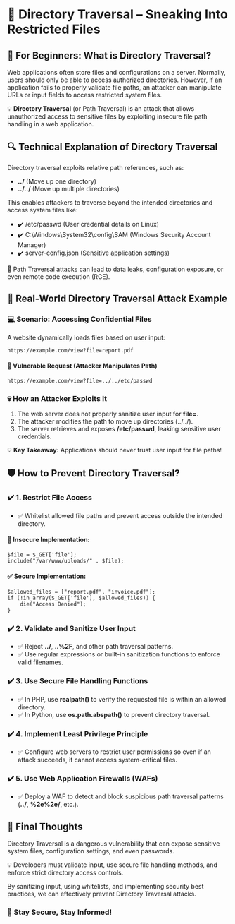 <!DOCTYPE html>
<html lang="en">
<head>
  <meta charset="UTF-8">
  <meta name="viewport" content="width=device-width, initial-scale=1">

</head>
<body>

  <h1>📂 Directory Traversal – Sneaking Into Restricted Files</h1>

  <h2>👶 For Beginners: What is Directory Traversal?</h2>
  <p>
    Web applications often store files and configurations on a server. Normally, users should only be able to access authorized directories. However, if an application fails to properly validate file paths, an attacker can manipulate URLs or input fields to access restricted system files.
  </p>

  <p>
    💡 <strong>Directory Traversal</strong> (or Path Traversal) is an attack that allows unauthorized access to sensitive files by exploiting insecure file path handling in a web application.
  </p>

  <h2>🔍 Technical Explanation of Directory Traversal</h2>
  <p>
    Directory traversal exploits relative path references, such as:
  </p>
  <ul>
    <li><strong>../</strong> (Move up one directory)</li>
    <li><strong>../../</strong> (Move up multiple directories)</li>
  </ul>
  <p>
    This enables attackers to traverse beyond the intended directories and access system files like:
  </p>
  <ul>
    <li>✔️ /etc/passwd (User credential details on Linux)</li>
    <li>✔️ C:\Windows\System32\config\SAM (Windows Security Account Manager)</li>
    <li>✔️ server-config.json (Sensitive application settings)</li>
  </ul>

  <div class="highlight">
    🚨 Path Traversal attacks can lead to data leaks, configuration exposure, or even remote code execution (RCE).
  </div>

  <h2>🚨 Real-World Directory Traversal Attack Example</h2>
  <h3>💻 Scenario: Accessing Confidential Files</h3>
  <p>A website dynamically loads files based on user input:</p>
  <pre><code>https://example.com/view?file=report.pdf</code></pre>

  <h4>🚫 Vulnerable Request (Attacker Manipulates Path)</h4>
  <pre><code>https://example.com/view?file=../../etc/passwd</code></pre>

  <h3>💀 How an Attacker Exploits It</h3>
  <ol>
    <li>The web server does not properly sanitize user input for <strong>file=</strong>.</li>
    <li>The attacker modifies the path to move up directories (../../).</li>
    <li>The server retrieves and exposes <strong>/etc/passwd</strong>, leaking sensitive user credentials.</li>
  </ol>

  <div class="highlight">
    💡 <strong>Key Takeaway:</strong> Applications should never trust user input for file paths!
  </div>

  <h2>🛡️ How to Prevent Directory Traversal?</h2>

  <h3>✔️ 1. Restrict File Access</h3>
  <ul>
    <li>✅ Whitelist allowed file paths and prevent access outside the intended directory.</li>
  </ul>

  <h4>🚫 Insecure Implementation:</h4>
  <pre><code>$file = $_GET['file'];
include("/var/www/uploads/" . $file);</code></pre>

  <h4>✅ Secure Implementation:</h4>
  <pre><code>$allowed_files = ["report.pdf", "invoice.pdf"];
if (!in_array($_GET['file'], $allowed_files)) {
    die("Access Denied");
}</code></pre>

  <h3>✔️ 2. Validate and Sanitize User Input</h3>
  <ul>
    <li>✅ Reject <strong>../</strong>, <strong>..%2F</strong>, and other path traversal patterns.</li>
    <li>✅ Use regular expressions or built-in sanitization functions to enforce valid filenames.</li>
  </ul>

  <h3>✔️ 3. Use Secure File Handling Functions</h3>
  <ul>
    <li>✅ In PHP, use <strong>realpath()</strong> to verify the requested file is within an allowed directory.</li>
    <li>✅ In Python, use <strong>os.path.abspath()</strong> to prevent directory traversal.</li>
  </ul>

  <h3>✔️ 4. Implement Least Privilege Principle</h3>
  <ul>
    <li>✅ Configure web servers to restrict user permissions so even if an attack succeeds, it cannot access system-critical files.</li>
  </ul>

  <h3>✔️ 5. Use Web Application Firewalls (WAFs)</h3>
  <ul>
    <li>✅ Deploy a WAF to detect and block suspicious path traversal patterns (<strong>../</strong>, <strong>%2e%2e/</strong>, etc.).</li>
  </ul>

  <h2>🚀 Final Thoughts</h2>
  <p>
    Directory Traversal is a dangerous vulnerability that can expose sensitive system files, configuration settings, and even passwords.
  </p>
  <p>
    💡 Developers must validate input, use secure file handling methods, and enforce strict directory access controls.
  </p>
  <p>
    By sanitizing input, using whitelists, and implementing security best practices, we can effectively prevent Directory Traversal attacks.
  </p>

  <h3>🔐 Stay Secure, Stay Informed!</h3>

</body>
</html>
